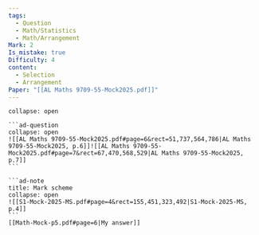 ```yaml
---
tags:
  - Question
  - Math/Statistics
  - Math/Arrangement
Mark: 2
Is_mistake: true
Difficulty: 4
content:
  - Selection
  - Arrangement
Paper: "[[AL Maths 9709-55-Mock2025.pdf]]"
---
```

````ad-example
collapse: open

```ad-question
collapse: open
![[AL Maths 9709-55-Mock2025.pdf#page=6&rect=51,737,564,786|AL Maths 9709-55-Mock2025, p.6]]![[AL Maths 9709-55-Mock2025.pdf#page=7&rect=67,470,568,529|AL Maths 9709-55-Mock2025, p.7]]
```

```ad-note
title: Mark scheme
collapse: open
![[S1-Mock-2025-MS.pdf#page=4&rect=155,451,323,492|S1-Mock-2025-MS, p.4]]
```
[[Math-Mock-p5.pdf#page=6|My answer]]
````

